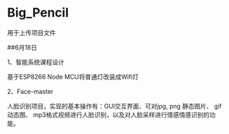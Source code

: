 # Big_Pencil
用于上传项目文件

##6月18日

1、智能系统课程设计

基于ESP8266 Node MCU将普通灯改装成Wifi灯

2、Face-master

人脸识别项目，实现的基本操作有：GUI交互界面、可对jpg, png 静态图片、 gif动态图、 mp3格式视频进行人脸识别，以及对人脸采样进行情感情感识别的功能。